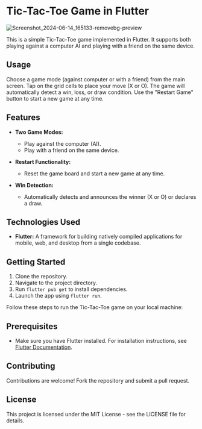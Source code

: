 # Tic-Tac-Toe Game in Flutter

![Screenshot_2024-06-14_165133-removebg-preview](https://github.com/patelneel9080/X_O_Game_apk/assets/136300996/6bd9fcef-5cce-4e0c-be19-17f346d08c20)


This is a simple Tic-Tac-Toe game implemented in Flutter. It supports both playing against a computer AI and playing with a friend on the same device.

## Usage

Choose a game mode (against computer or with a friend) from the main screen.
Tap on the grid cells to place your move (X or O).
The game will automatically detect a win, loss, or draw condition.
Use the "Restart Game" button to start a new game at any time.


## Features

- **Two Game Modes:**
  - Play against the computer (AI).
  - Play with a friend on the same device.

- **Restart Functionality:**
  - Reset the game board and start a new game at any time.

- **Win Detection:**
  - Automatically detects and announces the winner (X or O) or declares a draw.

## Technologies Used

- **Flutter:** A framework for building natively compiled applications for mobile, web, and desktop from a single codebase.

## Getting Started

1. Clone the repository.
2. Navigate to the project directory.
3. Run `flutter pub get` to install dependencies.
4. Launch the app using `flutter run`.

Follow these steps to run the Tic-Tac-Toe game on your local machine:

## Prerequisites

- Make sure you have Flutter installed. For installation instructions, see [Flutter Documentation](https://flutter.dev/docs/get-started/install).

## Contributing

Contributions are welcome! Fork the repository and submit a pull request.

## License

This project is licensed under the MIT License - see the LICENSE file for details.


